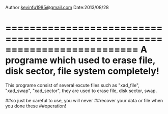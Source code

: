 Author:kevinfu1985@gmail.com
Date:2013/08/28

==========================================================================
A programe which used to erase file, disk sector, file system completely!
==========================================================================
This programe consist of several excute files such as "xad_file", "xad_swap", "xad_sector", they are used to erase file, disk sector, swap.

##so just be careful to use, you will never 
##recover your data or file when you done these 
##operation!

